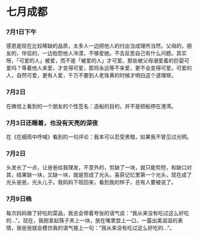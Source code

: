 # 七月成都
### 7月1日下午
感恩是现在比较稀缺的品质，太多人一边把他人的付出当成理所当然，父母的，朋友的，伴侣的，一边抱怨他人冷漠，不够爱她。不去反思自己有什么问题。其实呀，「可爱的人」被爱，而不是「被爱的人」才可爱。那些被父母溺爱着的巨婴可爱吗？等着他人来爱，才变得可爱，那将永远等不来爱，更不会变得可爱。可爱的人，自然可爱，更有人爱，千万不要到人老珠黄的时候才明白这个道理呀。
### 7月2日
在微信上看到的一个朋友的个性签名：造船的目的，并不是把船停在港湾。
### 7月3日还睡着，也没有天亮的深夜
在《在细雨中呼喊》看到的一句评论：我本可以忍受黑暗，如果我不曾见过光明。
### 7月2日
头发长了一点，让爸爸给我理发，不意外的，剪缺了一块，就只能剪短，和缺口对其，结果缺一块，又缺一块，就是剪成了光头。喜获记忆里第一个光头，现在成了光头爸爸，光头儿子。我妈妈下班回来，看到我的样子，总有人要被说了。
### 7月9日晚
每次妈妈做了好吃的菜品，我总会带着夸张的语气说：“我从来没有吃过这么好吃的...”。现在，我刚拿起筷子夹上一块，放在嘴里尝上一口，一露出美滋滋的表情，我爸爸就会模仿我的语气接上一句：“我从来没有吃过这么好吃的...”。